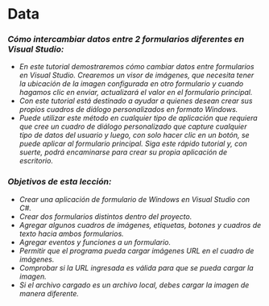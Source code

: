# Data

### _Cómo intercambiar datos entre 2 formularios diferentes en Visual Studio:_

- _En este tutorial demostraremos cómo cambiar datos entre formularios en Visual Studio. Crearemos un visor de imágenes, que necesita tener la ubicación de la imagen configurada en otro formulario y cuando hagamos clic en enviar, actualizará el valor en el formulario principal._
- _Con este tutorial está destinado a ayudar a quienes desean crear sus propios cuadros de diálogo personalizados en formato Windows._
- _Puede utilizar este método en cualquier tipo de aplicación que requiera que cree un cuadro de diálogo personalizado que capture cualquier tipo de datos del usuario y luego, con solo hacer clic en un botón, se puede aplicar al formulario principal. Siga este rápido tutorial y, con suerte, podrá encaminarse para crear su propia aplicación de escritorio._

### _Objetivos de esta lección:_

- _Crear una aplicación de formulario de Windows en Visual Studio con C#._
- _Crear dos formularios distintos dentro del proyecto._
- _Agregar algunos cuadros de imágenes, etiquetas, botones y cuadros de texto hacia ambos formularios._
- _Agregar eventos y funciones a un formulario._
- _Permitir que el programa pueda cargar imágenes URL en el cuadro de imágenes._
- _Comprobar si la URL ingresada es válida para que se pueda cargar la imagen._
- _Si el archivo cargado es un archivo local, debes cargar la imagen de manera diferente._
